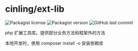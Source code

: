 # cinling/ext-lib

![Packagist license](https://img.shields.io/github/license/cinling/php-ext-lib)
![Packagist version](https://img.shields.io/packagist/v/cinling/ext-lib)
![GitHub last commit](https://img.shields.io/github/last-commit/cinling/php-ext-lib)

php 扩展工具库。提供部分业务方法和框架外的方法

本地开发时，使用 composer install -o 安装依赖库